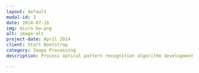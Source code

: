 ```yaml
---
layout: default
modal-id: 3
date: 2014-07-16
img: micro bw.png
alt: image-alt
project-date: April 2014
client: Start Bootstrap
category: Image Processing
description: Process optical pattern recognition algorithm development and machine vision inspection automation, imaging and data processing in the final stages of product development and product introduction in a very competitive automation market. 

---
```

